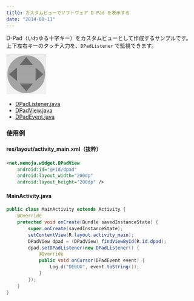 ```yaml
---
title: カスタムビューでソフトウェア D-Pad を表示する
date: "2014-08-11"
---
```


D-Pad（いわゆる十字キー）をカスタムビューとして作成するサンプルです。
上下左右キーのタッチ入力を、`DPadListener` で監視できます。

![software-dpad.png](./software-dpad.png)


- [DPadListener.java](./DPadListener.java)
- [DPadView.java](./DPadView.java)
- [DPadEvent.java](./DPadEvent.java)

### 使用例

#### res/layout/activity_main.xml（抜粋）

~~~ xml
<net.memoja.widget.DPadView
    android:id="@+id/dpad"
    android:layout_width="200dp"
    android:layout_height="200dp" />
~~~

#### MainActivity.java

~~~ java
public class MainActivity extends Activity {
    @Override
    protected void onCreate(Bundle savedInstanceState) {
        super.onCreate(savedInstanceState);
        setContentView(R.layout.activity_main);
        DPadView dpad = (DPadView) findViewById(R.id.dpad);
        dpad.setDPadListener(new DPadListener() {
            @Override
            public void onCursor(DPadEvent event) {
                Log.d("DEBUG", event.toString());
            }
        });
    }
}
~~~

